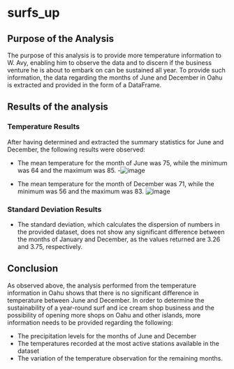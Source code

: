 # surfs_up

## Purpose of the Analysis

The purpose of this analysis is to provide more temperature information to W. Avy, enabling him to observe the data and to discern if the business venture he is about to embark on can be sustained all year. To provide such information, the data regarding the months of June and December in Oahu is extracted and provided in the form of a DataFrame.  

## Results of the analysis
### Temperature Results

After having determined and extracted the summary statistics for June and December, the following results were observed:

- The mean temperature for the month of June was 75, while the minimum was 64 and the maximum was 85.
-![image](https://user-images.githubusercontent.com/75655852/109404664-28860a00-7936-11eb-87d9-cc057ca45bab.png)

- The mean temperature for the month of December was 71, while the minimum was 56 and the maximum was 83. 
![image](https://user-images.githubusercontent.com/75655852/109404866-45234180-7938-11eb-959d-8d055e2d07cb.png)

### Standard Deviation Results
- The standard deviation, which calculates the dispersion of numbers in the provided dataset, does not show any significant difference between the months of January and December, as the values returned are 3.26 and 3.75, respectively.

## Conclusion

As observed above, the analysis performed from the temperature information in Oahu shows that there is no significant difference in temperature between June and December. In order to determine the sustainability of a year-round surf and ice cream shop business and the possibility of opening more shops on Oahu and other islands, more information needs to be provided regarding the following:

- The precipitation levels for the months of June and December
- The temperatures recorded at the most active stations available in the dataset
- The variation of the temperature observation for the remaining months.



